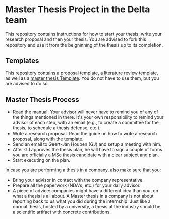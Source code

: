 # Master Thesis Project in the Delta team

This repository contains instructions for how to start your thesis, write your research proposal and then your thesis. You are advised to fork this repository and use it from the beigninning of the thesis up to its completion. 

## Templates
This repository contains a [proposal template](proposal), a [literature review template](literature-review), as well as a [master thesis Template](thesis-template). You do not have to use them, but you are advised to do so.

## Master Thesis Process

- Read the [manual](https://www.tudelft.nl/en/student/faculties/eemcs-student-portal/education/graduation-policy-msc/summary-of-procedure/). Your advisor will never have to remind you of any of the things mentioned in there. It's your own responsibility to remind your advisor of each step, with an email (e.g., to create a committee for the thesis, to schedule a thesis defense, etc.). 
- Write a research proposal. Read the guide on how to write a research proposal, along with the template. 
- Send an email to Geert-Jan Houben (GJ) and setup a meeting with him.
- After GJ approves the thesis plan, he will have to sign a couple of forms you are officially a MSc thesis candidate with a clear subject and plan.
- Start executing on the plan.

In case you are performing a thesis in a company, also make sure that you:

- Bring your advisor in contact with the company representative.
- Prepare all the paperwork (NDA's, etc.) for your daily advisor.
- A piece of advice: companies might have a different idea than you, on what a thesis is all about. A Master thesis in a company is not about reporting back to us what you did during the internship. Just like a normal thesis, hosted by a university, a thesis at the industry should be a scientific artifact with concrete contributions.



